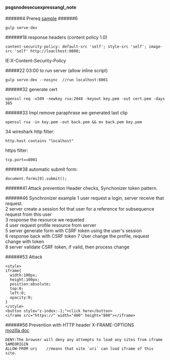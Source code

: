 #### psgsnodesecuexpressangl_note
######4 Prereq
[sample](https://github.com/clarkio/vulnerable-app)
######6
```
gulp serve-dev
```

######18
response headers (content policy 1.0)
```
content-security-policy: default-src 'self'; style-src 'self'; image-src 'self' http://loaclhost:8080;
```
IE:X-Content-Security-Policy

#####22
03:00 to run server (allow inline script)
```
gulp serve-dev --nosync  //run localhost:8001
```

######32 generate cert
```
openssl req -x509 -newkey rsa:2048 -keyout key.pem -out cert.pem -days 365
```
######33 Impl
remove paraphrase we generated last clip
```
openssl rsa -in key.pem -out back.pem && mv back.pem key.pem
```

34 wireshark
http filter:
```
http.host contains "localhost"
```
https filter:
```
tcp.port==8001
```
######38
automatic submit form:
```
document.forms[0].submit();
```
######41 Attack prevention
Header checks, Synchonizer token pattern.

######46 Synchronizer example
1 user request a login, server receive that request.  
2 server create a session fot that user for a reference for subsequence request from this user  
3 response the resource we requeted  
4 user request profile resource from server  
5 server generate form with CSRF token using the user's session  
6 response back with CSRF token
7 User change the profile, request change with token  
8 server validate CSRF token, if valid, then process change  


######53 Attack
```
<style>
iframe{
  width:100px;
  height:100px;
  position:absolute;
  top:0;
  left:0;
  opacity:0;
}
</style>
<button style="z-index:-1;">click here</button>
<iframe src="https://" width="400" height="800"></iframe>
```
######56 Prevention with HTTP header
X-FRAME-OPTIONS  
[mozilla doc](https://developer.mozilla.org/en-US/docs/Web/HTTP/Headers/X-Frame-Options)
```
DENY:The browser will deny any attempts to load any sites from iframe
SAMEORIGIN
ALLOW-FROM uri    //means that site `uri` can load iframe of this site.
```
